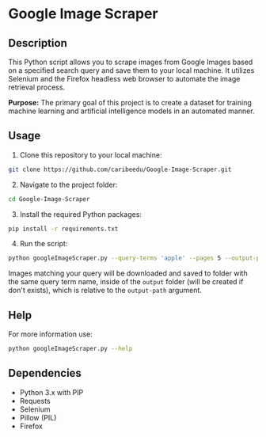# Google Image Scraper

## Description
This Python script allows you to scrape images from Google Images based on a specified search query and save them to your local machine. It utilizes Selenium and the Firefox headless web browser to automate the image retrieval process.

**Purpose:** The primary goal of this project is to create a dataset for training machine learning and artificial intelligence models in an automated manner.

## Usage

1. Clone this repository to your local machine:
```bash
git clone https://github.com/caribeedu/Google-Image-Scraper.git
```
2. Navigate to the project folder:
```bash
cd Google-Image-Scraper
```
3. Install the required Python packages:
```bash
pip install -r requirements.txt
```
4. Run the script:
```bash
python googleImageScraper.py --query-terms 'apple' --pages 5 --output-path ./
```

Images matching your query will be downloaded and saved to folder with the same query term name, inside of the `output` folder (will be created if don't exists), which is relative to the `output-path` argument.

## Help

For more information use:
```bash
python googleImageScraper.py --help
```

## Dependencies
- Python 3.x with PIP
- Requests
- Selenium
- Pillow (PIL)
- Firefox
